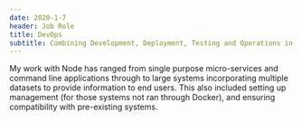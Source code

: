 ```yaml
---
date: 2020-1-7
header: Job Role
title: DevOps
subtitle: Combining Development, Deployment, Testing and Operations in a unified pipeline.
---
```

My work with Node has ranged from single purpose micro-services and command line applications through
to large systems incorporating multiple datasets to provide information to end users. This also
included setting up management (for those systems not ran through Docker),
and ensuring compatibility with pre-existing systems.